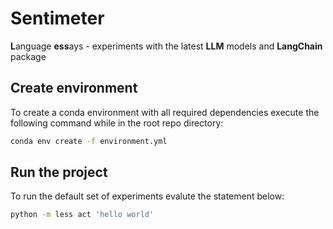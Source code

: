 # Sentimeter

**L**anguage **ess**ays - experiments with the latest **LLM** models and **LangChain** package

## Create environment

To create a conda environment with all required dependencies execute the following command while in the root repo directory:

```sh
conda env create -f environment.yml
```

## Run the project

To run the default set of experiments evalute the statement below:

```sh
python -m less act 'hello world'
```
